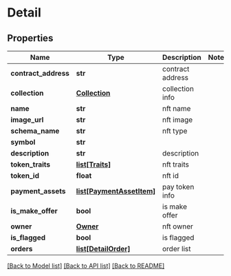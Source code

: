 # Detail

## Properties
Name | Type | Description | Notes
------------ | ------------- | ------------- | -------------
**contract_address** | **str** | contract address | 
**collection** | [**Collection**](Collection.md) | collection info | 
**name** | **str** | nft name | 
**image_url** | **str** | nft image | 
**schema_name** | **str** | nft type | 
**symbol** | **str** |  | 
**description** | **str** | description | 
**token_traits** | [**list[Traits]**](Traits.md) | nft traits | 
**token_id** | **float** | nft id | 
**payment_assets** | [**list[PaymentAssetItem]**](PaymentAssetItem.md) | pay token info | 
**is_make_offer** | **bool** | is make offer | 
**owner** | [**Owner**](Owner.md) | nft owner | 
**is_flagged** | **bool** | is flagged | 
**orders** | [**list[DetailOrder]**](DetailOrder.md) | order list | 

[[Back to Model list]](../README.md#documentation-for-models) [[Back to API list]](../README.md#documentation-for-api-endpoints) [[Back to README]](../README.md)


